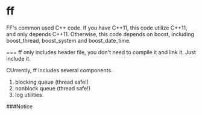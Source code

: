 ff
==

FF's common used C++ code. 
If you have C++11, this code utilize C++11, and only depends C++11.
Otherwise, this code depends on boost, including boost_thread, boost_system and boost_date_time.

===
ff only includes header file, you don't need to compile it and link it. Just include it.

CUrrently, ff includes several components.

1. blocking queue (thread safe!)
2. nonblock queue (thread safe!)
3. log utilities.

###Notice
